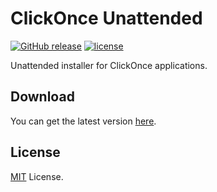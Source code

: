 # ClickOnce Unattended

[![GitHub release](https://img.shields.io/github/release/coldscientist/github-unattended.svg?maxAge=2592000)](https://github.com/coldscientist/clickonce-unattended/releases/latest)
[![license](https://img.shields.io/github/license/coldscientist/github-unattended.svg?maxAge=2592000)](https://github.com/coldscientist/clickonce-unattended/blob/master/LICENSE)

Unattended installer for ClickOnce applications.

## Download

You can get the latest version [here](https://github.com/coldscientist/github-unattended/releases/latest).

## License

[MIT](LICENSE) License.

